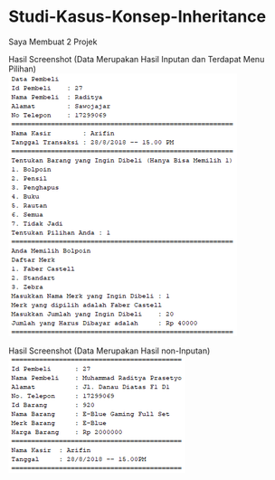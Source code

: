# Studi-Kasus-Konsep-Inheritance
Saya Membuat 2 Projek

Hasil Screenshot (Data Merupakan Hasil Inputan dan Terdapat Menu Pilihan)<br>
![alt image](https://github.com/Raditya44/Studi-Kasus-Konsep-Inheritance/blob/master/TokoBuku1.PNG)

Hasil Screenshot (Data Merupakan Hasil non-Inputan)<br>
![alt image](https://github.com/Raditya44/Studi-Kasus-Konsep-Inheritance/blob/master/TokoBuku2.PNG)

